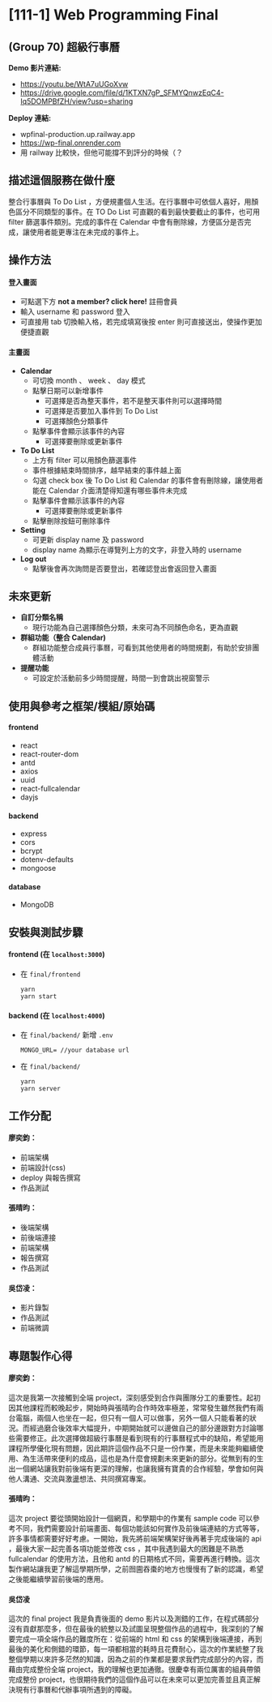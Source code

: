 # [111-1] Web Programming Final

## (Group 70) 超級行事曆

**Demo 影片連結:**

- https://youtu.be/WtA7uUGoXvw
- https://drive.google.com/file/d/1KTXN7gP_SFMYQnwzEqC4-Iq5DOMPBfZH/view?usp=sharing

**Deploy 連結:**

- wpfinal-production.up.railway.app
- https://wp-final.onrender.com
- 用 railway 比較快，但他可能撐不到評分的時候（？

## 描述這個服務在做什麼

整合行事曆與 To Do List ，方便規畫個人生活。在行事曆中可依個人喜好，用顏色區分不同類型的事件。在 TO Do List 可直觀的看到最快要截止的事件，也可用 filter 篩選事件類別。完成的事件在 Calendar 中會有刪除線，方便區分是否完成，讓使用者能更專注在未完成的事件上。

## 操作方法

#### 登入畫面

- 可點選下方 **not a member? click here!** 註冊會員
- 輸入 username 和 password 登入
- 可直接用 tab 切換輸入格，若完成填寫後按 enter 則可直接送出，使操作更加便捷直觀

#### 主畫面

- **Calendar**
  - 可切換 month 、 week 、 day 模式
  - 點擊日期可以新增事件
    - 可選擇是否為整天事件，若不是整天事件則可以選擇時間
    - 可選擇是否要加入事件到 To Do List
    - 可選擇顏色分類事件
  - 點擊事件會顯示該事件的內容
    - 可選擇要刪除或更新事件
- **To Do List**
  - 上方有 filter 可以用顏色篩選事件
  - 事件根據結束時間排序，越早結束的事件越上面
  - 勾選 check box 後 To Do List 和 Calendar 的事件會有刪除線，讓使用者能在 Calendar 介面清楚得知還有哪些事件未完成
  - 點擊事件會顯示該事件的內容
    - 可選擇要刪除或更新事件
  - 點擊刪除按鈕可刪除事件
- **Setting**
  - 可更新 display name 及 password
  - display name 為顯示在導覽列上方的文字，非登入時的 username
- **Log out**
  - 點擊後會再次詢問是否要登出，若確認登出會返回登入畫面

## 未來更新

- **自訂分類名稱**
  - 現行功能為自己選擇顏色分類，未來可為不同顏色命名，更為直觀
- **群組功能（整合 Calendar)**
  - 群組功能整合成員行事曆，可看到其他使用者的時間規劃，有助於安排團體活動
- **提醒功能**
  - 可設定於活動前多少時間提醒，時間一到會跳出視窗警示

## 使用與參考之框架/模組/原始碼

#### frontend

- react
- react-router-dom
- antd
- axios
- uuid
- react-fullcalendar
- dayjs

#### backend

- express
- cors
- bcrypt
- dotenv-defaults
- mongoose

#### database

- MongoDB

## 安裝與測試步驟

#### frontend (在 `localhost:3000`)

- 在 `final/frontend`
  ```
  yarn
  yarn start
  ```

#### backend (在 `localhost:4000`)

- 在 `final/backend/` 新增 `.env`
  ```
  MONGO_URL= //your database url
  ```
- 在 `final/backend/`
  ```
  yarn
  yarn server
  ```

## 工作分配

#### 廖奕鈞：

- 前端架構
- 前端設計(css)
- deploy 與報告撰寫
- 作品測試

#### 張晴昀：

- 後端架構
- 前後端連接
- 前端架構
- 報告撰寫
- 作品測試

#### 吳岱凌：

- 影片錄製
- 作品測試
- 前端微調

## 專題製作心得

#### 廖奕鈞：

這次是我第一次接觸到全端 project，深刻感受到合作與團隊分工的重要性。起初因其他課程而較晚起步，開始時與張晴昀合作時效率極差，常常發生雖然我們有兩台電腦，兩個人也坐在一起，但只有一個人可以做事，另外一個人只能看著的狀況。而經過磨合後效率大幅提升，中期開始就可以邊做自己的部分邊跟對方討論哪些需要修正。此次選擇做超級行事曆是看到現有的行事曆程式中的缺陷，希望能用課程所學優化現有問題，因此期許這個作品不只是一份作業，而是未來能夠繼續使用、為生活帶來便利的成品，這也是為什麼會規劃未來更新的部分。從無到有的生出一個網站讓我對前後端有更深的理解，也讓我擁有寶貴的合作經驗，學會如何與他人溝通、交流與激盪想法、共同撰寫專案。

#### 張晴昀：

這次 project 要從頭開始設計一個網頁，和學期中的作業有 sample code 可以參考不同，我們需要設計前端畫面、每個功能該如何實作及前後端連結的方式等等，許多事情都需要好好考慮。一開始，我先將前端架構架好後再著手完成後端的 api ，最後大家一起完善各項功能並修改 css ，其中我遇到最大的困難是不熟悉 fullcalendar 的使用方法，且他和 antd 的日期格式不同，需要再進行轉換。這次製作網站讓我更了解這學期所學，之前囫圇吞棗的地方也慢慢有了新的認識，希望之後能繼續學習前後端的應用。

#### 吳岱凌

這次的 final project 我是負責後面的 demo 影片以及測錯的工作，在程式碼部分沒有貢獻那麼多，但在最後的統整以及試圖呈現整個作品的過程中，我深刻的了解要完成一項全端作品的難度所在：從前端的 html 和 css 的架構到後端連接，再到最後的美化和側錯的環節，每一項都相當的耗時且花費耐心，這次的作業統整了我整個學期以來許多茫然的知識，因為之前的作業都是要求我們完成部分的內容，而藉由完成整份全端 project，我的理解也更加通徹。很慶幸有兩位厲害的組員帶領完成整份 project，也很期待我們的這個作品可以在未來可以更加完善並且真正解決現有行事曆和代辦事項所遇到的障礙。
